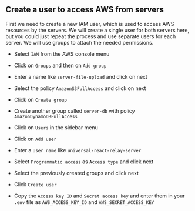## Create a user to access AWS from servers

First we need to create a new IAM user, which is used to access AWS resources by the servers. We will create a single user for both servers here, but you could just repeat the process and use separate users for each server. We will use groups to attach the needed permissions.

- Select `IAM` from the AWS console menu
- Click on `Groups` and then on `Add group`
- Enter a name like `server-file-upload` and click on next
- Select the policy `AmazonS3FullAccess` and click on next
- Click on `Create group`
- Create another group called `server-db` with policy `AmazonDynamoDBFullAccess`

- Click on `Users` in the sidebar menu
- Click on `Add user`
- Enter a `User name` like `universal-react-relay-server`
- Select `Programmatic access` as `Access type` and click next
- Select the previously created groups and click next
- Click `Create user`

- Copy the `Access key ID` and `Secret access key` and enter them in your `.env` file as `AWS_ACCESS_KEY_ID` and `AWS_SECRET_ACCESS_KEY`
